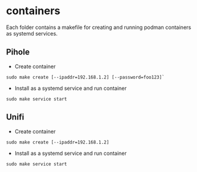# containers
Each folder contains a makefile for creating and running podman containers as systemd services.

## Pihole
* Create container
```
sudo make create [--ipaddr=192.168.1.2] [--password=foo123]`
```

* Install as a systemd service and run container
```
sudo make service start
```

## Unifi
* Create container
```
sudo make create [--ipaddr=192.168.1.2]
```

* Install as a systemd service and run container
```
sudo make service start
```
